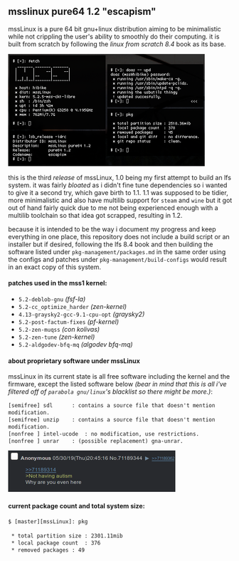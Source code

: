 ## msslinux pure64 1.2 "escapism"
mssLinux is a pure 64 bit gnu+linux distribution aiming to be minimalistic while not crippling the user's ability to smoothly do their computing. it is built from scratch by following the *linux from scratch 8.4* book as its base.

![yes](assets/fetch.png)

this is the third *release* of mssLinux, 1.0 being my first attempt to build an lfs system. it was fairly *bloated* as i didn't fine tune dependencies so i wanted to give it a second try, which gave birth to 1.1. 1.1 was supposed to be tidier, more minimalistic and also have multilib support for `steam` and `wine` but it got out of hand fairly quick due to me not being experienced enough with a multilib toolchain so that idea got scrapped, resulting in 1.2.

because it is intended to be the way i document my progress and keep everything in one place, this repository does not include a build script or an installer but if desired, following the lfs 8.4 book and then building the software listed under `pkg-management/packages.md` in the same order using the configs and patches under `pkg-management/build-configs` would result in an exact copy of this system.

#### patches used in the mss1 kernel:
 * `5.2-deblob-gnu` *(fsf-la)*
 * `5.2-cc_optimize_harder` *(zen-kernel)*
 * `4.13-graysky2-gcc-9.1-cpu-opt` *(graysky2)*
 * `5.2-post-factum-fixes` *(pf-kernel)*
 * `5.2-zen-muqss` *(con kolivas)*
 * `5.2-zen-tune` *(zen-kernel)*
 * `5.2-aldgodev-bfq-mq` *(algodev bfq-mq)*

#### about proprietary software under mssLinux
mssLinux in its current state is all free software including the kernel and the firmware, except the listed software below *(bear in mind that this is all i've filtered off of `parabola gnu/linux`'s blacklist so there might be more.)*:
```
[semifree] sdl		: contains a source file that doesn't mention modification.
[semifree] unzip	: contains a source file that doesn't mention modification.
[nonfree ] intel-ucode	: no modification, use restrictions.
[nonfree ] unrar	: (possible replacement) gna-unrar.
```

![indeed](assets/tism.png)

#### current package count and total system size:
```
$ [master][mssLinux]: pkg

 * total partition size	: 2301.11mib
 * local package count	: 376
 * removed packages	: 49

```
